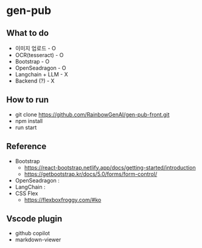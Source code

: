 # gen-pub

## What to do
 - 이미지 업로드 - O 
 - OCR(tesseract) - O
 - Bootstrap - O
 - OpenSeadragon - O
 - Langchain + LLM - X
 - Backend (?) - X
 
## How to run
 - git clone https://github.com/RainbowGenAI/gen-pub-front.git
 - npm install
 - run start

## Reference
- Bootstrap 
  - https://react-bootstrap.netlify.app/docs/getting-started/introduction
  - https://getbootstrap.kr/docs/5.0/forms/form-control/
- OpenSeadragon : 
- LangChain : 
- CSS Flex 
  - https://flexboxfroggy.com/#ko

## Vscode plugin
 - github copilot
 - markdown-viewer

